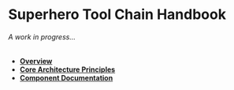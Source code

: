 # Superhero Tool Chain Handbook

###### A work in progress...

- **[Overview](/1-overview.md)**
- **[Core Architecture Principles](/2-core-architecture-principles.md)**
- **[Component Documentation](/5-components.md)**